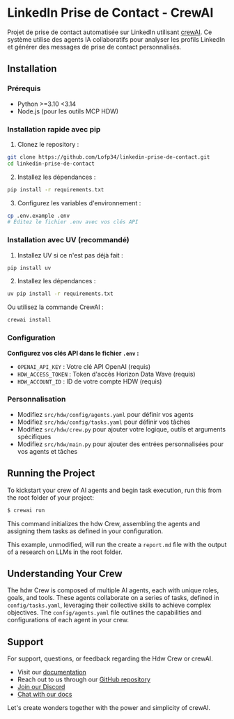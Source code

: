 # LinkedIn Prise de Contact - CrewAI

Projet de prise de contact automatisée sur LinkedIn utilisant [crewAI](https://crewai.com). Ce système utilise des agents IA collaboratifs pour analyser les profils LinkedIn et générer des messages de prise de contact personnalisés.

## Installation

### Prérequis
- Python >=3.10 <3.14
- Node.js (pour les outils MCP HDW)

### Installation rapide avec pip

1. Clonez le repository :
```bash
git clone https://github.com/Lofp34/linkedin-prise-de-contact.git
cd linkedin-prise-de-contact
```

2. Installez les dépendances :
```bash
pip install -r requirements.txt
```

3. Configurez les variables d'environnement :
```bash
cp .env.example .env
# Éditez le fichier .env avec vos clés API
```

### Installation avec UV (recommandé)

1. Installez UV si ce n'est pas déjà fait :
```bash
pip install uv
```

2. Installez les dépendances :
```bash
uv pip install -r requirements.txt
```

Ou utilisez la commande CrewAI :
```bash
crewai install
```

### Configuration

**Configurez vos clés API dans le fichier `.env` :**

- `OPENAI_API_KEY` : Votre clé API OpenAI (requis)
- `HDW_ACCESS_TOKEN` : Token d'accès Horizon Data Wave (requis)
- `HDW_ACCOUNT_ID` : ID de votre compte HDW (requis)

### Personnalisation

- Modifiez `src/hdw/config/agents.yaml` pour définir vos agents
- Modifiez `src/hdw/config/tasks.yaml` pour définir vos tâches
- Modifiez `src/hdw/crew.py` pour ajouter votre logique, outils et arguments spécifiques
- Modifiez `src/hdw/main.py` pour ajouter des entrées personnalisées pour vos agents et tâches

## Running the Project

To kickstart your crew of AI agents and begin task execution, run this from the root folder of your project:

```bash
$ crewai run
```

This command initializes the hdw Crew, assembling the agents and assigning them tasks as defined in your configuration.

This example, unmodified, will run the create a `report.md` file with the output of a research on LLMs in the root folder.

## Understanding Your Crew

The hdw Crew is composed of multiple AI agents, each with unique roles, goals, and tools. These agents collaborate on a series of tasks, defined in `config/tasks.yaml`, leveraging their collective skills to achieve complex objectives. The `config/agents.yaml` file outlines the capabilities and configurations of each agent in your crew.

## Support

For support, questions, or feedback regarding the Hdw Crew or crewAI.
- Visit our [documentation](https://docs.crewai.com)
- Reach out to us through our [GitHub repository](https://github.com/joaomdmoura/crewai)
- [Join our Discord](https://discord.com/invite/X4JWnZnxPb)
- [Chat with our docs](https://chatg.pt/DWjSBZn)

Let's create wonders together with the power and simplicity of crewAI.
